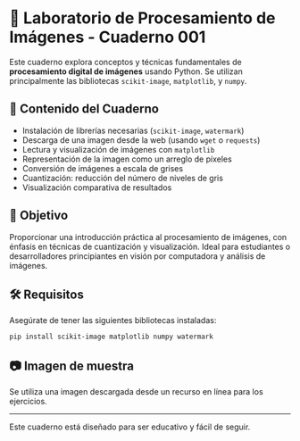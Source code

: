 # 🧪 Laboratorio de Procesamiento de Imágenes - Cuaderno 001

Este cuaderno explora conceptos y técnicas fundamentales de **procesamiento digital de imágenes** usando Python. 
Se utilizan principalmente las bibliotecas `scikit-image`, `matplotlib`, y `numpy`.

## 🔧 Contenido del Cuaderno

- Instalación de librerías necesarias (`scikit-image`, `watermark`)
- Descarga de una imagen desde la web (usando `wget` o `requests`)
- Lectura y visualización de imágenes con `matplotlib`
- Representación de la imagen como un arreglo de píxeles
- Conversión de imágenes a escala de grises
- Cuantización: reducción del número de niveles de gris
- Visualización comparativa de resultados

## 🎯 Objetivo

Proporcionar una introducción práctica al procesamiento de imágenes, con énfasis en técnicas de cuantización 
y visualización. Ideal para estudiantes o desarrolladores principiantes en visión por computadora y análisis de imágenes.

## 🛠 Requisitos

Asegúrate de tener las siguientes bibliotecas instaladas:

```bash
pip install scikit-image matplotlib numpy watermark
```

## 📷 Imagen de muestra

Se utiliza una imagen descargada desde un recurso en línea para los ejercicios.

---

Este cuaderno está diseñado para ser educativo y fácil de seguir.
